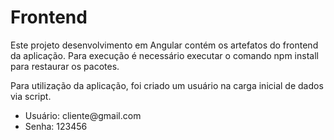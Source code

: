 # Frontend

Este projeto desenvolvimento em Angular contém os artefatos do frontend da aplicação. Para execução é necessário executar o comando npm install para restaurar
os pacotes.

Para utilização da aplicação, foi criado um usuário na carga inicial de dados via script.
<ul>
<li>Usuário: cliente@gmail.com</li>
<li>Senha: 123456</li>
</ul>


